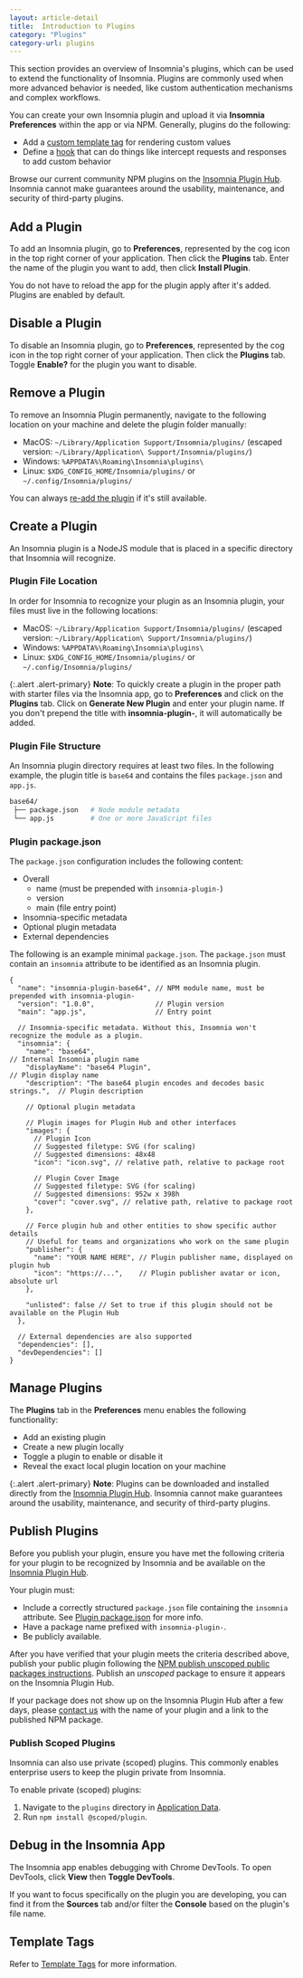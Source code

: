 ```yaml
---
layout: article-detail
title:  Introduction to Plugins
category: "Plugins"
category-url: plugins
---
```


This section provides an overview of Insomnia's plugins, which can be used to extend the functionality of Insomnia. Plugins are commonly used when more advanced behavior is needed, like custom authentication mechanisms and complex workflows.

You can create your own Insomnia plugin and upload it via **Insomnia Preferences** within the app or via NPM. Generally, plugins do the following:

* Add a [custom template tag](/insomnia/template-tags) for rendering custom values
* Define a [hook](/insomnia/hooks-and-actions) that can do things like intercept requests and responses to add custom behavior

Browse our current community NPM plugins on the [Insomnia Plugin Hub](https://insomnia.rest/plugins). Insomnia cannot make guarantees around the usability, maintenance, and security of third-party plugins.

## Add a Plugin

To add an Insomnia plugin, go to **Preferences**, represented by the cog icon in the top right corner of your application. Then click the **Plugins** tab. Enter the name of the plugin you want to add, then click **Install Plugin**.

You do not have to reload the app for the plugin apply after it's added. Plugins are enabled by default.

## Disable a Plugin

To disable an Insomnia plugin, go to **Preferences**, represented by the cog icon in the top right corner of your application. Then click the **Plugins** tab. Toggle **Enable?** for the plugin you want to disable.

## Remove a Plugin

To remove an Insomnia Plugin permanently, navigate to the following location on your machine and delete the plugin folder manually:

* MacOS:   `~/Library/Application Support/Insomnia/plugins/` (escaped version: `~/Library/Application\ Support/Insomnia/plugins/`)
* Windows: `%APPDATA%\Roaming\Insomnia\plugins\`
* Linux:   `$XDG_CONFIG_HOME/Insomnia/plugins/` or `~/.config/Insomnia/plugins/`

You can always [re-add the plugin](#add-a-plugin) if it's still available.

## Create a Plugin

An Insomnia plugin is a NodeJS module that is placed in a specific directory that Insomnia will recognize.

### Plugin File Location

In order for Insomnia to recognize your plugin as an Insomnia plugin, your files must live in the following locations:

* MacOS:   `~/Library/Application Support/Insomnia/plugins/` (escaped version: `~/Library/Application\ Support/Insomnia/plugins/`)
* Windows: `%APPDATA%\Roaming\Insomnia\plugins\`
* Linux:   `$XDG_CONFIG_HOME/Insomnia/plugins/` or `~/.config/Insomnia/plugins/`

{:.alert .alert-primary}
**Note**: To quickly create a plugin in the proper path with starter files via the Insomnia app, go to **Preferences** and click on the **Plugins** tab. Click on **Generate New Plugin** and enter your plugin name. If you don't prepend the title with **insomnia-plugin-**, it will automatically be added.

### Plugin File Structure

An Insomnia plugin directory requires at least two files. In the following example, the plugin title is `base64` and contains the files `package.json` and `app.js`.

```bash
base64/
 ├── package.json   # Node module metadata
 └── app.js         # One or more JavaScript files
```

### Plugin package.json

The `package.json` configuration includes the following content:

* Overall
  * name (must be prepended with `insomnia-plugin-`)
  * version
  * main (file entry point)
* Insomnia-specific metadata
* Optional plugin metadata
* External dependencies

The following is an example minimal `package.json`. The `package.json` must contain an `insomnia` attribute to be identified as an Insomnia plugin.

```json-doc
{
  "name": "insomnia-plugin-base64", // NPM module name, must be prepended with insomnia-plugin-
  "version": "1.0.0",               // Plugin version
  "main": "app.js",                 // Entry point

  // Insomnia-specific metadata. Without this, Insomnia won't recognize the module as a plugin.
  "insomnia": {
    "name": "base64",                                                       // Internal Insomnia plugin name
    "displayName": "base64 Plugin",                                         // Plugin display name
    "description": "The base64 plugin encodes and decodes basic strings.",  // Plugin description

    // Optional plugin metadata

    // Plugin images for Plugin Hub and other interfaces
    "images": {
      // Plugin Icon
      // Suggested filetype: SVG (for scaling)
      // Suggested dimensions: 48x48
      "icon": "icon.svg", // relative path, relative to package root

      // Plugin Cover Image
      // Suggested filetype: SVG (for scaling)
      // Suggested dimensions: 952w x 398h
      "cover": "cover.svg", // relative path, relative to package root
    },

    // Force plugin hub and other entities to show specific author details
    // Useful for teams and organizations who work on the same plugin
    "publisher": {
      "name": "YOUR NAME HERE", // Plugin publisher name, displayed on plugin hub
      "icon": "https://...",    // Plugin publisher avatar or icon, absolute url
    },

    "unlisted": false // Set to true if this plugin should not be available on the Plugin Hub
  },

  // External dependencies are also supported
  "dependencies": [],
  "devDependencies": []
}
```

## Manage Plugins

The **Plugins** tab in the **Preferences** menu enables the following functionality:

* Add an existing plugin
* Create a new plugin locally
* Toggle a plugin to enable or disable it
* Reveal the exact local plugin location on your machine

{:.alert .alert-primary}
**Note**: Plugins can be downloaded and installed directly from the [Insomnia Plugin Hub](https://insomnia.rest/plugins). Insomnia cannot make guarantees around the usability, maintenance, and security of third-party plugins.

## Publish Plugins

Before you publish your plugin, ensure you have met the following criteria for your plugin to be recognized by Insomnia and be available on the [Insomnia Plugin Hub](https://insomnia.rest/plugins).

Your plugin must:

* Include a correctly structured `package.json` file containing the `insomnia` attribute. See [Plugin package.json](#plugin-packagejson) for more info.
* Have a package name prefixed with `insomnia-plugin-`.
* Be publicly available.

After you have verified that your plugin meets the criteria described above, publish your public plugin following the [NPM publish unscoped public packages instructions](https://docs.npmjs.com/creating-and-publishing-unscoped-public-packages). Publish an _unscoped_ package to ensure it appears on the Insomnia Plugin Hub.

If your package does not show up on the Insomnia Plugin Hub after a few days, please [contact us](https://insomnia.rest/support) with the name of your plugin and a link to the published NPM package.

### Publish Scoped Plugins

Insomnia can also use private (scoped) plugins. This commonly enables enterprise users to keep the plugin private from Insomnia.

To enable private (scoped) plugins:

1. Navigate to the `plugins` directory in [Application Data](/insomnia/application-data).
2. Run `npm install @scoped/plugin`.

## Debug in the Insomnia App

The Insomnia app enables debugging with Chrome DevTools. To open DevTools, click **View** then **Toggle DevTools**.

If you want to focus specifically on the plugin you are developing, you can find it from the **Sources** tab and/or filter the **Console** based on the plugin's file name.

## Template Tags

Refer to [Template Tags](/insomnia/template-tags) for more information.
